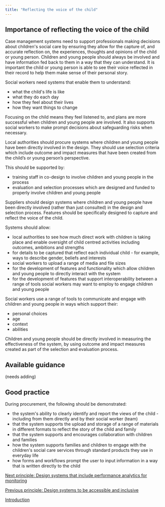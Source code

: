 ```yaml
---
title: "Reflecting the voice of the child"
---
```


## Importance of reflecting the voice of the child

Case management systems need to support professionals making decisions about children's social care by ensuring they allow for the capture of, and accurate reflection on, the experiences, thoughts and opinions of the child or young person. Children and young people should always be involved and have information fed back to them in a way that they can understand. It is important the child or young person is able to see their voice reflected in their record to help them make sense of their personal story.

Social workers need systems that enable them to understand:

* what the child's life is like
* what they do each day
* how they feel about their lives
* how they want things to change

Focusing on the child means they feel listened to, and plans are more successful when children and young people are involved. It also supports social workers to make prompt decisions about safeguarding risks when necessary.

Local authorities should procure systems where children and young people have been directly involved in the design. They should use selection criteria which include outcome and impact measures that have been created from the child’s or young person’s perspective. 

This should be supported by: 

* training staff in co-design to involve children and young people in the process
* evaluation and selection processes which are designed and funded to properly involve children and young people 

Suppliers should design systems where children and young people have been directly involved (rather than just consulted) in the design and selection process. Features should be specifically designed to capture and reflect the voice of the child.

Systems should allow:

* local authorities to see how much direct work with children is taking place and enable oversight of child centred activities including outcomes, ambitions and strengths 
* for details to be captured that reflect each individual child - for example, ways to describe gender, beliefs and interests
* social workers to upload a range of media and file sizes
* for the development of features and functionality which allow children and young people to directly interact with the system 
* for the development of features that support interoperability between a range of tools social workers may want to employ to engage children and young people 

Social workers use a range of tools to communicate and engage with children and young people in ways which support their:

* personal choices
* age
* context
* abilities 

Children and young people should be directly involved in measuring the effectiveness of the system, by using outcome and impact measures created as part of the selection and evaluation process.

## Available guidance

(needs adding)

## Good practice

During procurement, the following should be demonstrated:

* the system's ability to clearly identify and report the views of the child - including from them directly and by their social worker (team)
* that the system supports the upload and storage of a range of materials in different formats to reflect the story of the child and family
* that the system supports and encourages collaboration with children and families
* how the system supports families and children to engage with the children's social care services through standard products they use in everyday life
* how forms and workflows prompt the user to input information in a way that is written directly to the child

[Next principle: Design systems that include performance analytics for monitoring](/principle-6)

[Previous principle: Design systems to be accessible and inclusive](/principle-4)

[Introduction](/index)
